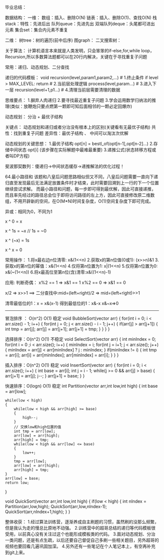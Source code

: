 毕业总结：

数据结构：
一维：
数组：插入、删除O(N)
链表：插入、删除O(1)、查找O(N)
栈stack：特性：先进后出
队列queue：先进先出
双端队列deque：头尾都可进出元素
集合set：集合内元素不重复


二维：
树tree：树的遍历(前中后序)
图graph：
二叉搜索树：

关于算法：
计算机语言本来就是人类发明，只会笨笨的if-else,for,while loop，Recursion,所以多数算法题都可以在20行内解决，关键在于寻找重复子问题

常用：递归、动态规划、二分查找


递归的代码模板：
void recursion(level,param1,param2,...)
	# 1.终止条件
	if level > MAX_LEVEL:
	return
	# 2.当前层处理逻辑
	process(level,param...)
	# 3.进入下一层
	recursion(level+1,p1...)
	# 4.清理当前层需要清理的数据
	
思维要点：
1.摒弃人肉递归
2.要寻找最近重复子问题
3.学会运用数学归纳法的推理(类似：放鞭炮只要点燃第一颗即可知后面相邻的一颗必定回爆炸)



动态规划：
   分治 + 最优子结构

关键点：
	动态规划和递归或者分治没有根本上的区别(关键看有无最优子结构)
	共性：找到重复子问题
	差异性：最优子结构 、 中间可以淘汰次优解
	
动态规划的关键思想：
1.最优子结构 opt[n] = bestl_of(opt[n-1],opt[n-2]...)
2.存储中间状态 opt[i] (该步骤在实际解题中最难最重要)
3.递推公式(状态转移方程或者叫DP方程)

斐波那契数列：傻递归->中间状态缓存->递推解法的优化过程！

64.最小路径和
该题和八皇后问题思路相似但又不同，八皇后问题需要一直向下递归直至发现最后无法满足放置条件时才结束，此时需要回溯到上一行的下一个位置继续尝试求解。 而最小路径和问题，每一步即可得到最优解，因此可直接递推，而且率先经过的路径总会位于即将访问路径的左上方，因此可直接修改原二维数组，不用开辟新的空间，在O(M*N)时间复杂度，O(1)空间复杂度下即可完成。




异或：相同为0，不同为1

x ^ 0 = x

x ^ 1s = ~x  // 1s = ~0

x ^ (~x) = 1s

x ^ x = 0

常用操作：
1.将x最右边n位清零: x&(1<<n)
2.获取x的第n位值(0或1): (x>>n)&1 
3.获取x的第n位的幂值：x&(1<<n)
4.仅将第n位置为1: x|(1<<n)
5.仅将第n位置为0: x&(~(1<<n))
6.将x最高位至第n位(含)清零:x&((1<<n)-1)

应用:
判断奇偶：
x%2 == 1 => x&1 == 1
x%2 == 0 => x&1 == 0

x/2 => x>>1 ==> 二分查找中:mid=(left+right)/2 => mid=(left+right)>>1

清零最低位的1：x = x&(x-1)
得到最低位的1：x&-x
x&~x=>0



--------------------------------------------------
冒泡排序 ： O(n^2)  O(1) 稳定
void BubbleSort(vector<int> arr)
{
	for(int i = 0; i < arr.size() - 1; i++)
	{
		for(int j = 0; j < arr.size() - i - 1; j++)
		{
			if(arr[j] > arr[j+1])
			{
				int tmp = arr[j];
				arr[j] = arr[j+1];
				arr[j+1] = tmp;
			}
		}
	}
}

选择排序：O(n^2) O(1) 不稳定
void SelectSort(vector<int> arr)
{
    int minIndex = 0;
    for(int i = 0 ;i < arr.size(); i++)
    {
        minIndex = i;
        for(int j = i+1; j < arr.size(); j++)
        {
            minIndex = arr[j] < arr[minIndex] ? j : minIndex;
        }
        if(minIndex != i)
        {
            int tmp = arr[i];
            arr[i] = arr[minIndex];
            arr[minIndex] = arr[i];
        }
    }
}

插入排序：O(n^2) O(1) 稳定
void InsertSort(vector<int> arr)
{
	for(int i = 0; i < arr.size(); i++)
	{
		int base = arr[i];
		int j = i - 1;
		while(j >= 0 && arr[j] > base)
		{
			arr[j+1] = arr[j];
			j--;
		}
		arr[j+1] = base;
	}
}

快速排序：O(logn) O(1) 稳定
int Partition(vector<int> arr,int low,int high)
{
	int base = arr[low];
	
	while(low < high)
	{
		while(low < high && arr[high] >= base)
		{
			high--;
		}
		// 交换low和high位置的值
		int tmp = arr[low];
		arr[low] = arr[high];
		arr[high] = tmp;
		while(low < high && arr[low] <= base)
		{
			low++;
		}
		tmp = arr[low];
		arr[low] = arr[high];
		arr[high] = tmp;
	}
	arr[low] = base;
	return low;
}

void QuickSort(vector<int> arr,int low,int high)
{
	if(low < high)
	{
		int nIndex = Partition(arr,low,high);
		QuickSort(arr,low,nIndex-1);
		QuickSort(arr,nIndex+1,high);
	}
}


整体收获：
1.经过算法训练营，逐渐养成自主刷题的习惯，虽然刷的没那么频繁，但是我认为走的慢总比原地不动强。
2.训练营中的超哥总结的递归等代码模板很受用，以前真心没有关注过这个也能形成模板类的代码。
3.面对动态规划、分治一类问题，还是有点生疏，以后还要自己督促自己多刷一些相关题目，另外超哥的视频也要回看几遍巩固加深。
4.另外还有一些笔记在个人笔记本上，有空再补充到git上来。